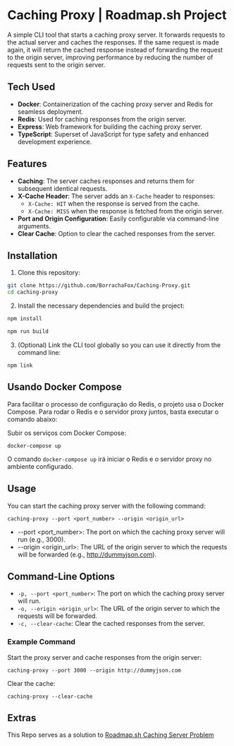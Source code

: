 # Caching Proxy | Roadmap.sh Project

A simple CLI tool that starts a caching proxy server. It forwards requests to the actual server and caches the responses. If the same request is made again, it will return the cached response instead of forwarding the request to the origin server, improving performance by reducing the number of requests sent to the origin server.

## Tech Used

- **Docker**: Containerization of the caching proxy server and Redis for seamless deployment.
- **Redis**: Used for caching responses from the origin server.
- **Express**: Web framework for building the caching proxy server.
- **TypeScript**: Superset of JavaScript for type safety and enhanced development experience.

## Features

- **Caching**: The server caches responses and returns them for subsequent identical requests.
- **X-Cache Header**: The server adds an `X-Cache` header to responses:
  - `X-Cache: HIT` when the response is served from the cache.
  - `X-Cache: MISS` when the response is fetched from the origin server.
- **Port and Origin Configuration**: Easily configurable via command-line arguments.
- **Clear Cache**: Option to clear the cached responses from the server.

## Installation

1. Clone this repository:
```bash
git clone https://github.com/BorrachaFox/Caching-Proxy.git
cd caching-proxy
```
2. Install the necessary dependencies and build the project:

```bash
npm install

npm run build
```

3. (Optional) Link the CLI tool globally so you can use it directly from the command line:
```
npm link
```

## Usando Docker Compose
Para facilitar o processo de configuração do Redis, o projeto usa o Docker Compose. Para rodar o Redis e o servidor proxy juntos, basta executar o comando abaixo:

Subir os serviços com Docker Compose:

```
docker-compose up
```
O comando ```docker-compose up``` irá iniciar o Redis e o servidor proxy no ambiente configurado.

## Usage
You can start the caching proxy server with the following command:
```
caching-proxy --port <port_number> --origin <origin_url>
```

- --port <port_number>: The port on which the caching proxy server will run (e.g., 3000).
- --origin <origin_url>: The URL of the origin server to which the requests will be forwarded (e.g., http://dummyjson.com).

## Command-Line Options
- ```-p, --port <port_number>```: The port on which the caching proxy server will run.
- ```-o, --origin <origin_url>```: The URL of the origin server to which the requests will be forwarded.
- ```-c, --clear-cache```: Clear the cached responses from the server.

### Example Command
Start the proxy server and cache responses from the origin server:
```
caching-proxy --port 3000 --origin http://dummyjson.com
```
Clear the cache:
```
caching-proxy --clear-cache
```

## Extras
This Repo serves as a solution to [Roadmap.sh Caching Server Problem](https://roadmap.sh/projects/caching-server)
